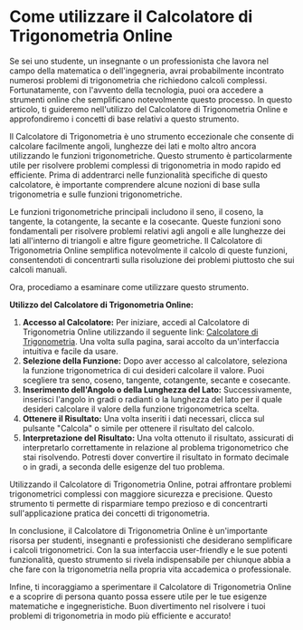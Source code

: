 Come utilizzare il Calcolatore di Trigonometria Online
======================================================

Se sei uno studente, un insegnante o un professionista che lavora nel campo della matematica o dell'ingegneria, avrai probabilmente incontrato numerosi problemi di trigonometria che richiedono calcoli complessi. Fortunatamente, con l'avvento della tecnologia, puoi ora accedere a strumenti online che semplificano notevolmente questo processo. In questo articolo, ti guideremo nell'utilizzo del Calcolatore di Trigonometria Online e approfondiremo i concetti di base relativi a questo strumento.

Il Calcolatore di Trigonometria è uno strumento eccezionale che consente di calcolare facilmente angoli, lunghezze dei lati e molto altro ancora utilizzando le funzioni trigonometriche. Questo strumento è particolarmente utile per risolvere problemi complessi di trigonometria in modo rapido ed efficiente. Prima di addentrarci nelle funzionalità specifiche di questo calcolatore, è importante comprendere alcune nozioni di base sulla trigonometria e sulle funzioni trigonometriche.

Le funzioni trigonometriche principali includono il seno, il coseno, la tangente, la cotangente, la secante e la cosecante. Queste funzioni sono fondamentali per risolvere problemi relativi agli angoli e alle lunghezze dei lati all'interno di triangoli e altre figure geometriche. Il Calcolatore di Trigonometria Online semplifica notevolmente il calcolo di queste funzioni, consentendoti di concentrarti sulla risoluzione dei problemi piuttosto che sui calcoli manuali.

Ora, procediamo a esaminare come utilizzare questo strumento.

**Utilizzo del Calcolatore di Trigonometria Online:**

1. **Accesso al Calcolatore:** Per iniziare, accedi al Calcolatore di Trigonometria Online utilizzando il seguente link: [Calcolatore di Trigonometria](https://www.onlinecalculatorsfree.com/it/math/trigonometry-calculator.html). Una volta sulla pagina, sarai accolto da un'interfaccia intuitiva e facile da usare.
2. **Selezione della Funzione:** Dopo aver accesso al calcolatore, seleziona la funzione trigonometrica di cui desideri calcolare il valore. Puoi scegliere tra seno, coseno, tangente, cotangente, secante e cosecante.
3. **Inserimento dell'Angolo o della Lunghezza del Lato:** Successivamente, inserisci l'angolo in gradi o radianti o la lunghezza del lato per il quale desideri calcolare il valore della funzione trigonometrica scelta.
4. **Ottenere il Risultato:** Una volta inseriti i dati necessari, clicca sul pulsante "Calcola" o simile per ottenere il risultato del calcolo.
5. **Interpretazione del Risultato:** Una volta ottenuto il risultato, assicurati di interpretarlo correttamente in relazione al problema trigonometrico che stai risolvendo. Potresti dover convertire il risultato in formato decimale o in gradi, a seconda delle esigenze del tuo problema.

Utilizzando il Calcolatore di Trigonometria Online, potrai affrontare problemi trigonometrici complessi con maggiore sicurezza e precisione. Questo strumento ti permette di risparmiare tempo prezioso e di concentrarti sull'applicazione pratica dei concetti di trigonometria.

In conclusione, il Calcolatore di Trigonometria Online è un'importante risorsa per studenti, insegnanti e professionisti che desiderano semplificare i calcoli trigonometrici. Con la sua interfaccia user-friendly e le sue potenti funzionalità, questo strumento si rivela indispensabile per chiunque abbia a che fare con la trigonometria nella propria vita accademica o professionale.

Infine, ti incoraggiamo a sperimentare il Calcolatore di Trigonometria Online e a scoprire di persona quanto possa essere utile per le tue esigenze matematiche e ingegneristiche. Buon divertimento nel risolvere i tuoi problemi di trigonometria in modo più efficiente e accurato!